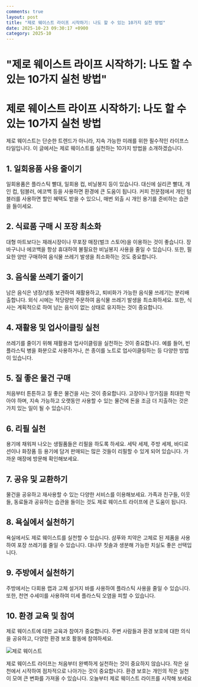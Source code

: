 ```yaml
---
comments: true
layout: post
title: "제로 웨이스트 라이프 시작하기: 나도 할 수 있는 10가지 실천 방법"
date: 2025-10-23 09:30:17 +0900
category: 2025-10
---
```


# "제로 웨이스트 라이프 시작하기: 나도 할 수 있는 10가지 실천 방법"

# 제로 웨이스트 라이프 시작하기: 나도 할 수 있는 10가지 실천 방법

제로 웨이스트는 단순한 트렌드가 아니라, 지속 가능한 미래를 위한 필수적인 라이프스타일입니다. 이 글에서는 제로 웨이스트를 실천하는 10가지 방법을 소개하겠습니다.

## 1. 일회용품 사용 줄이기
일회용품은 플라스틱 빨대, 일회용 컵, 비닐봉지 등이 있습니다. 대신에 실리콘 빨대, 개인 컵, 텀블러, 에코백 등을 사용하면 환경에 큰 도움이 됩니다. 커피 전문점에서 개인 텀블러를 사용하면 할인 혜택도 받을 수 있으니, 매번 외출 시 개인 용기를 준비하는 습관을 들이세요.

## 2. 식료품 구매 시 포장 최소화
대형 마트보다는 재래시장이나 무포장 매장(벌크 스토어)을 이용하는 것이 좋습니다. 장바구니나 에코백을 항상 휴대하여 불필요한 비닐봉지 사용을 줄일 수 있습니다. 또한, 필요한 양만 구매하여 음식물 쓰레기 발생을 최소화하는 것도 중요합니다.

## 3. 음식물 쓰레기 줄이기
남은 음식은 냉장/냉동 보관하여 재활용하고, 퇴비화가 가능한 음식물 쓰레기는 분리배출합니다. 외식 시에는 적당량만 주문하여 음식물 쓰레기 발생을 최소화하세요. 또한, 식사는 계획적으로 하여 남는 음식이 없는 상태로 유지하는 것이 중요합니다.

## 4. 재활용 및 업사이클링 실천
쓰레기를 줄이기 위해 재활용과 업사이클링을 실천하는 것이 중요합니다. 예를 들어, 빈 플라스틱 병을 화분으로 사용하거나, 쓴 종이를 노트로 업사이클링하는 등 다양한 방법이 있습니다.

## 5. 질 좋은 물건 구매
처음부터 튼튼하고 질 좋은 물건을 사는 것이 중요합니다. 고장이나 망가짐을 최대한 막아야 하며, 지속 가능하고 오랫동안 사용할 수 있는 물건에 돈을 조금 더 지출하는 것은 가치 있는 일이 될 수 있습니다.

## 6. 리필 실천
용기에 채워져 나오는 생필품들은 리필을 하도록 하세요. 세탁 세제, 주방 세제, 바디로션이나 화장품 등 용기에 담겨 판매되는 많은 것들이 리필할 수 있게 되어 있습니다. 가까운 매장에 방문해 확인해보세요.

## 7. 공유 및 교환하기
물건을 공유하고 재사용할 수 있는 다양한 서비스를 이용해보세요. 가족과 친구들, 이웃들, 동료들과 공유하는 습관을 들이는 것도 제로 웨이스트 라이프에 큰 도움이 됩니다.

## 8. 욕실에서 실천하기
욕실에서도 제로 웨이스트를 실천할 수 있습니다. 샴푸와 치약은 고체로 된 제품을 사용하여 포장 쓰레기를 줄일 수 있습니다. 대나무 칫솔과 생분해 가능한 치실도 좋은 선택입니다.

## 9. 주방에서 실천하기
주방에서는 다회용 랩과 고체 설거지 바를 사용하여 플라스틱 사용을 줄일 수 있습니다. 또한, 천연 수세미를 사용하여 미세 플라스틱 오염을 피할 수 있습니다.

## 10. 환경 교육 및 참여
제로 웨이스트에 대한 교육과 참여가 중요합니다. 주변 사람들과 환경 보호에 대한 의식을 공유하고, 다양한 환경 보호 활동에 참여하세요.

![제로 웨이스트](https://images.unsplash.com/photo-1759835294896-34ddaf7cab9e?crop=entropy&cs=tinysrgb&fit=max&fm=jpg&ixid=M3w4MTk5NDN8MHwxfHJhbmRvbXx8fHx8fHx8fDE3NjExNzk0MDd8&ixlib=rb-4.1.0&q=80&w=400)

제로 웨이스트 라이프는 처음부터 완벽하게 실천하는 것이 중요하지 않습니다. 작은 실천에서 시작하여 점차적으로 나아가는 것이 중요합니다. 환경 보호는 개인의 작은 실천이 모여 큰 변화를 가져올 수 있습니다. 오늘부터 제로 웨이스트 라이프를 시작해 보세요